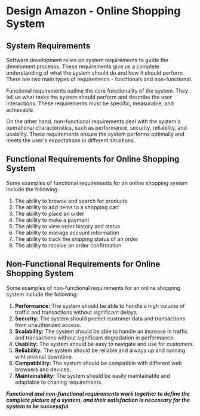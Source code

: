 # Design Amazon - Online Shopping System

## System Requirements

Software development relies on system requirements to guide the develoment processs. These requirements give us a complete understanding of what the system should do and how it should perform. There are two main types of requirements - functionals and non-functional.

Functional requirements outline the core functionality of the system. They tell us what tasks the system should perform and describe the user interactions. These requirements must be specific, measurable, and achievable.

On the other hand, non-functional requirements deal with the system's operational characteristics, such as performance, security, reliability, and usability. These requirements ensure the system performs optimally and meets the user's expectations in different situations.

## Functional Requirements for Online Shopping System

Some examples of functional requirements for an online shopping system include the following:

1. The ability to browse and search for products
2. The ability to add items to a shopping cart
3. The ability to place an order
4. The ability to make a payment
5. The ability to view order history and status
6. The ability to manage account information
7. The ability to track the shipping status of an order
8. The ability to receive an order confirmation

## Non-Functional Requirements for Online Shopping System

Some examples of non-functional requirements for an online shopping system include the following:

1. **Performance:** The system should be able to handle a high volume of traffic and transactions without significant delays.
2. **Security:** The system should protect customer data and transactions from unauthorized access.
3. **Scalability:** The system should be able to handle an increase in traffic and transactions without significant degradation in performance.
4. **Usablity:** The system should be easy to navigate and use for customers.
5. **Reliability:** The system should be reliable and always up and running wiht minimal downtime.
6. **Compatibility:** The system should be compatible with different web browsers and devices.
7. **Maintainability:** The system should be easily maintainable and adaptable to chaning requirements.

**_Functional and non-functional requirements work together to define the complete picture of a system, and their satisfaction is necessary for the system to be successful._**


